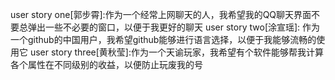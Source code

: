 user story one[郭步霄]:作为一个经常上网聊天的人，我希望我的QQ聊天界面不要总弹出一些不必要的窗口，以便于我更好的聊天
user story two[涂宣瑶]: 作为一个github的中国用户，我希望github能够进行语言选择，以便于我能够流畅的使用它
user story three[黄秋莹]:作为一个天谕玩家，我希望有个软件能够帮我计算各个属性在不同级别的收益，以便防止玩废我的号
